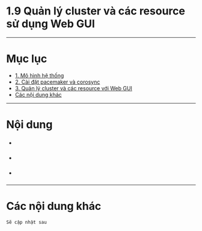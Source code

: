 # 1.9 Quản lý cluster và các resource sử dụng Web GUI


____


# Mục lục
- [1. Mô hình hệ thống](#models)
- [2. Cài đặt pacemaker và corosync](#install)
- [3. Quản lý cluster và các resource với Web GUI](#webgui)
- [Các nội dung khác](#contents-other)
____


# Nội dung


- ### <a name=""></a>
- ### <a name=""></a>
- ### <a name=""></a>



____


# <a name="contents-other">Các nội dung khác</a>

	Sẽ cập nhật sau